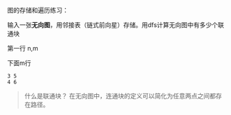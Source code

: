 图的存储和遍历练习：

输入一张**无向图**，用邻接表（链式前向星）存储。用dfs计算无向图中有多少个联通块

第一行 n,m

下面m行

```
3 5
4 6
```

> 什么是联通块？
> 在无向图中，连通块的定义可以简化为任意两点之间都存在路径。

